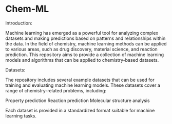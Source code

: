 # Chem-ML

Introduction:

Machine learning has emerged as a powerful tool for analyzing complex datasets and making predictions based on patterns and relationships within the data. In the field of chemistry, machine learning methods can be applied to various areas, such as drug discovery, material science, and reaction prediction. This repository aims to provide a collection of machine learning models and algorithms that can be applied to chemistry-based datasets.

Datasets:

The repository includes several example datasets that can be used for training and evaluating machine learning models. These datasets cover a range of chemistry-related problems, including:

Property prediction
Reaction prediction
Molecular structure analysis

Each dataset is provided in a standardized format suitable for machine learning tasks. 
